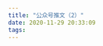 ```yaml
---
title: "公众号推文（2）"
date: 2020-11-29 20:33:09
tags:
---
```


<head>
    <style>
        .weChatPostMainDiv {
            display: table;
        }
        .weChatPostPictureDiv {
            display: table-cell;
            width: 35%;
        }

        .weChatPostPicture {
            width: 100%;
            border-radius: 10%;
            float: left;
        }

        .weChatPostLinkDiv {
            width: 65%;
            float: inline-start;
            display: table-cell;
            vertical-align: middle;
        }

        .weChatPostLink {
            display: flex;
            align-items: center;
            justify-content: center;
            text-align: justify;
            margin: 0 auto;
            font-size: 24px;
        }

        a:link {
            color: black;
        }

        a:visited {
            color: gray;
        }
    </style>
</head>

<body><div class="weChatPostMainDiv"><div class="weChatPostPictureDiv"><a href="https://mp.weixin.qq.com/s/AfbYHNuxSbM4jqyQjWqM0w" target="_blank"><img class="weChatPostPicture" src="https://i.loli.net/2020/11/29/2AWb8UpDQMKfnzZ.jpg" ></a></div><div class="weChatPostLinkDiv"><div class="weChatPostLink"><a href="https://mp.weixin.qq.com/s/AfbYHNuxSbM4jqyQjWqM0w"><b>计04 班会 No.1</b></a></div></div></div></body>